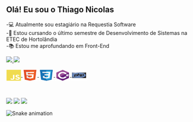 ## Olá! Eu sou o Thiago Nicolas

-💻 Atualmente sou estagiário na Requestia Software<br/>
-📝 Estou cursando o último semestre de Desenvolvimento de Sistemas na ETEC de Hortolândia<br/>
-📚 Estou me aprofundando em Front-End<br/>

<div align="left">
  <a href="https://github.com/ThiagoNicolasMalheiros">
  <img height="180em" src="https://github-readme-stats.vercel.app/api?username=ThiagoNicolasMalheiros&show_icons=true&theme=aura&include_all_commits=true&count_private=true"/>
  <img height="180em" src="https://github-readme-stats.vercel.app/api/top-langs/?username=ThiagoNicolasMalheiros&layout=compact&langs_count=7&theme=aura"/>
</div>
<div style="display: inline_block"><br>
  <img align="center" alt="Thiago-Js" height="30" width="40" src="https://raw.githubusercontent.com/devicons/devicon/master/icons/javascript/javascript-plain.svg">
  <img align="center" alt="Thiago-HTML" height="30" width="40" src="https://raw.githubusercontent.com/devicons/devicon/master/icons/html5/html5-original.svg">
  <img align="center" alt="Thiago-CSS" height="30" width="40" src="https://raw.githubusercontent.com/devicons/devicon/master/icons/css3/css3-original.svg"> 
  <img align="center" alt="Thiago-Csharp" height="30" width="40" src="https://raw.githubusercontent.com/devicons/devicon/master/icons/csharp/csharp-original.svg">
  <img align="center" alt="Thiago-Csharp" height="30" width="40" src="https://raw.githubusercontent.com/devicons/devicon/master/icons/php/php-original.svg">
</div>
  <br/>
  
  ##
  <div> 
  <a href="https://www.instagram.com/thia_gonicolas/" target="_blank"><img src="https://img.shields.io/badge/-Instagram-%23E4405F?style=for-the-badge&logo=instagram&logoColor=white" target="_blank"></a> 
  <a href = "mailto:thiagonicolad59@gmail.com"><img src="https://img.shields.io/badge/-Gmail-%23333?style=for-the-badge&logo=gmail&logoColor=white" target="_blank"></a>
  <a href="https://www.linkedin.com/in/thiago-nicolas-malheiros-548a37205/" target="_blank"><img src="https://img.shields.io/badge/-LinkedIn-%230077B5?style=for-the-badge&logo=linkedin&logoColor=white" target="_blank"></a>
  
  
  ![Snake animation](https://github.com/ThiagoNicolasMalheiros/ThiagoNicolasMalheiros/blob/output/github-contribution-grid-snake.svg)
    
</div>
